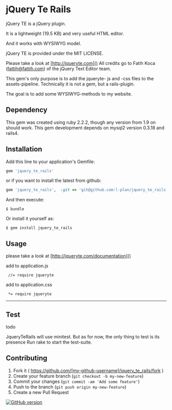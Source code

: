 # jQuery Te Rails

jQuery TE is a jQuery plugin.

It is a lightweight (19.5 KB) and very useful HTML editor.

And it works with WYSIWYG model.

jQuery TE is provided under the MIT LICENSE.

Please take a look at [http://jqueryte.com]() All credits go to Fatih Koca (fattih@fattih.com) of the jQuery Text Editor team.

This gem's only purpose is to add the jqueryte- js and -css files to the assets-pipeline. Technically it is not a gem, but a rails-plugin.

The goal is to add some WYSIWYG-methods to my website.

## Dependency

This gem was created using ruby 2.2.2, though any version from 1.9 on should work.
This gem development depends on mysql2 version 0.3.18 and rails4.

## Installation

Add this line to your application's Gemfile:

```ruby
gem 'jquery_te_rails'
```

or if you want to install the latest from github:

```ruby
gem 'jquery_te_rails',  :git => 'git@github.com:l-plan/jquery_te_rails.git'
```


And then execute:

    $ bundle

Or install it yourself as:

    $ gem install jquery_te_rails

## Usage

please take a look at [http://jqueryte.com/documentation]()

add to application.js


	 //= require jqueryte


add to application.css


	 *= require jqueryte

___

## Test
todo

JqueryTeRails will use minitest. But as for now, the only thing to test is its presence 
Run rake to start the test-suite.


## Contributing

1. Fork it ( https://github.com/[my-github-username]/jquery_te_rails/fork )
2. Create your feature branch (`git checkout -b my-new-feature`)
3. Commit your changes (`git commit -am 'Add some feature'`)
4. Push to the branch (`git push origin my-new-feature`)
5. Create a new Pull Request


[![GitHub version](https://badge.fury.io/gh/l-plan%2Fjquery_te_rails.svg)](https://badge.fury.io/gh/l-plan%2Fjquery_te_rails)

